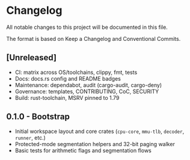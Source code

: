# Changelog

All notable changes to this project will be documented in this file.

The format is based on Keep a Changelog and Conventional Commits.

## [Unreleased]
- CI: matrix across OS/toolchains, clippy, fmt, tests
- Docs: docs.rs config and README badges
- Maintenance: dependabot, audit (cargo-audit, cargo-deny)
- Governance: templates, CONTRIBUTING, CoC, SECURITY
- Build: rust-toolchain, MSRV pinned to 1.79

## 0.1.0 - Bootstrap
- Initial workspace layout and core crates (`cpu-core`, `mmu-tlb`, `decoder`, `runner`, etc.)
- Protected-mode segmentation helpers and 32-bit paging walker
- Basic tests for arithmetic flags and segmentation flows

